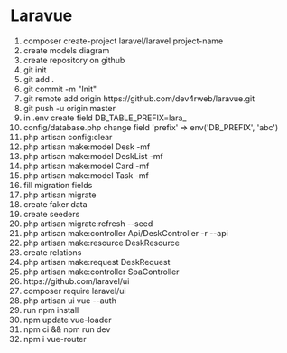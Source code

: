 <h1>Laravue</h1>
<ol>
<li>composer create-project laravel/laravel project-name</li>
<li>create models diagram</li>
<li>create repository on github</li>
<li>git init</li>
<li>git add .</li>
<li>git commit -m "Init"</li>
<li>git remote add origin https://github.com/dev4rweb/laravue.git</li>
<li>git push -u origin master</li>
<li>in .env create field DB_TABLE_PREFIX=lara_</li>
<li>config/database.php change field 'prefix' => env('DB_PREFIX', 'abc')</li>
<li>php artisan config:clear</li>
<li>php artisan make:model Desk -mf</li>
<li>php artisan make:model DeskList -mf</li>
<li>php artisan make:model Card -mf</li>
<li>php artisan make:model Task -mf</li>
<li>fill migration fields</li>
<li>php artisan migrate</li>
<li>create faker data</li>
<li>create seeders</li>
<li>php artisan migrate:refresh --seed</li>
<li>php artisan make:controller Api/DeskController -r --api</li>
<li>php artisan make:resource DeskResource</li>
<li>create relations</li>
<li>php artisan make:request DeskRequest</li>
<li>php artisan make:controller SpaController</li>
<li>https://github.com/laravel/ui</li>
<li>composer require laravel/ui</li>
<li>php artisan ui vue --auth</li>
<li>run npm install</li>
<li>npm update vue-loader</li>
<li>npm ci && npm run dev</li>
<li>npm i vue-router</li>
</ol>

